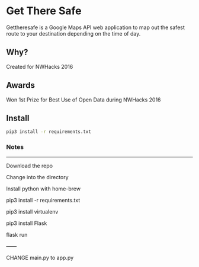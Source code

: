# Get There Safe

Gettheresafe is a Google Maps API web application to map out the safest route to your destination depending on the time of day.

## Why?

Created for NWHacks 2016

## Awards

Won 1st Prize for Best Use of Open Data during NWHacks 2016

## Install

```bash 
pip3 install -r requirements.txt
```

### Notes

----

Download the repo

Change into the directory

Install python with home-brew

pip3 install -r requirements.txt

pip3 install virtualenv

pip3 install Flask

flask run


——

CHANGE main.py to app.py
